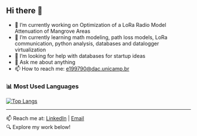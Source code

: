 ## Hi there 👋

- 🔭 I’m currently working on Optimization of a LoRa Radio Model Attenuation of Mangrove Areas
- 🌱 I’m currently learning math modeling, path loss models, LoRa communication, python analysis, databases and datalogger virtualization
- 🤔 I’m looking for help with databases for startup ideas
- 💬 Ask me about anything
- 📫 How to reach me: e199790@dac.unicamp.br

### 📊 Most Used Languages
[![Top Langs](https://github-readme-stats.vercel.app/api/top-langs?username=edupaziani&layout=compact)](https://github.com/edupaziani/edupaziani)

---

📫 Reach me at: [LinkedIn](https://www.linkedin.com/in/eduardo-paziani-31619b207) | [Email](mailto:e199790@dac.unicamp.br)  
🔍 Explore my work below!
